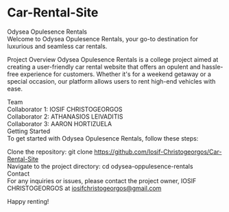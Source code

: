 # Car-Rental-Site  
Odysea Opulesence Rentals  
Welcome to Odysea Opulesence Rentals, your go-to destination for luxurious and seamless car rentals.  

Project Overview
Odysea Opulesence Rentals is a college project aimed at creating a user-friendly car rental website that offers an opulent and hassle-free experience for customers. Whether it's for a weekend getaway or a special occasion, our platform allows users to rent high-end vehicles with ease.  

Team  
Collaborator 1: IOSIF CHRISTOGEORGOS  
Collaborator 2: ATHANASIOS LEIVADITIS  
Collaborator 3: AARON HORTIZUELA  
Getting Started  
To get started with Odysea Opulesence Rentals, follow these steps:  

Clone the repository: git clone https://github.com/Iosif-Christogeorgos/Car-Rental-Site  
Navigate to the project directory: cd odysea-oppulesence-rentals  
Contact  
For any inquiries or issues, please contact the project owner, IOSIF CHRISTOGEORGOS at iosifchristogeorgos@gmail.com  

Happy renting!  
